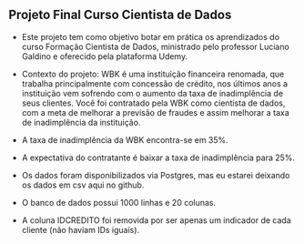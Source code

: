 ## Projeto Final Curso Cientista de Dados

- Este projeto tem como objetivo botar em prática os aprendizados do curso Formação Cientista de Dados, ministrado pelo professor Luciano Galdino e oferecido pela plataforma Udemy.

- Contexto do projeto: WBK é uma instituição financeira renomada, que trabalha principalmente com concessão de crédito, nos últimos anos a instituição vem sofrendo com o aumento da taxa de inadimplência de seus clientes. Você foi contratado pela WBK como cientista de dados, com a meta de melhorar a previsão de fraudes e assim melhorar a taxa de inadimplência da instituição.

- A taxa de inadimplência da WBK encontra-se em 35%.

- A expectativa do contratante é baixar a taxa de inadimplência para 25%.

- Os dados foram disponibilizados via Postgres, mas eu estarei deixando os dados em csv aqui no github.

- O banco de dados possui 1000 linhas e 20 colunas.

- A coluna IDCREDITO foi removida por ser apenas um indicador de cada cliente (não haviam IDs iguais).

